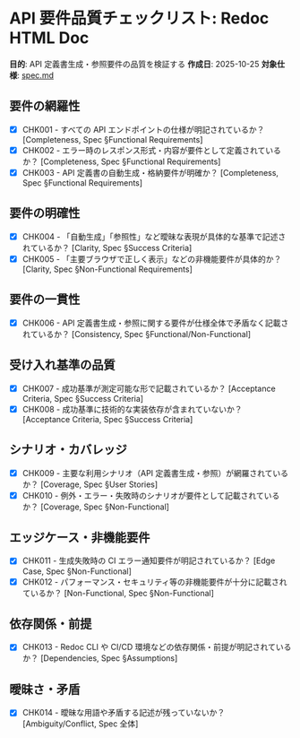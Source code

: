 # API 要件品質チェックリスト: Redoc HTML Doc

**目的**: API 定義書生成・参照要件の品質を検証する
**作成日**: 2025-10-25
**対象仕様**: [spec.md](../spec.md)

## 要件の網羅性

- [x] CHK001 - すべての API エンドポイントの仕様が明記されているか？ [Completeness, Spec §Functional Requirements]
- [x] CHK002 - エラー時のレスポンス形式・内容が要件として定義されているか？ [Completeness, Spec §Functional Requirements]
- [x] CHK003 - API 定義書の自動生成・格納要件が明確か？ [Completeness, Spec §Functional Requirements]

## 要件の明確性

- [x] CHK004 - 「自動生成」「参照性」など曖昧な表現が具体的な基準で記述されているか？ [Clarity, Spec §Success Criteria]
- [x] CHK005 - 「主要ブラウザで正しく表示」などの非機能要件が具体的か？ [Clarity, Spec §Non-Functional Requirements]

## 要件の一貫性

- [x] CHK006 - API 定義書生成・参照に関する要件が仕様全体で矛盾なく記載されているか？ [Consistency, Spec §Functional/Non-Functional]

## 受け入れ基準の品質

- [x] CHK007 - 成功基準が測定可能な形で記載されているか？ [Acceptance Criteria, Spec §Success Criteria]
- [x] CHK008 - 成功基準に技術的な実装依存が含まれていないか？ [Acceptance Criteria, Spec §Success Criteria]

## シナリオ・カバレッジ

- [x] CHK009 - 主要な利用シナリオ（API 定義書生成・参照）が網羅されているか？ [Coverage, Spec §User Stories]
- [x] CHK010 - 例外・エラー・失敗時のシナリオが要件として記載されているか？ [Coverage, Spec §Non-Functional]

## エッジケース・非機能要件

- [x] CHK011 - 生成失敗時の CI エラー通知要件が明記されているか？ [Edge Case, Spec §Non-Functional]
- [x] CHK012 - パフォーマンス・セキュリティ等の非機能要件が十分に記載されているか？ [Non-Functional, Spec §Non-Functional]

## 依存関係・前提

- [x] CHK013 - Redoc CLI や CI/CD 環境などの依存関係・前提が明記されているか？ [Dependencies, Spec §Assumptions]

## 曖昧さ・矛盾

- [x] CHK014 - 曖昧な用語や矛盾する記述が残っていないか？ [Ambiguity/Conflict, Spec 全体]
